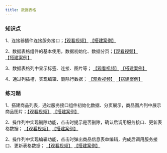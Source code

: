 ```yaml
---
title: 数据表格
---
```


### 知识点

1、连接器插件连接服务接口；[【观看视频】](https://meeting.tencent.com/user-center/shared-record-info?id=cd3fc64b-5600-433e-8d46-7adf7c3a5855&is_webview=1&from=6&app_lang=zh-cn&app_version=3.21.20.443&app_sdk_id=0300000000&app_publish_channel=TencentInside&os_version=11.2.3&os_name=Mac&c_district=0&app_instance_id=2&click_source_for_middle_login=2) [【搭建案例】](https://my.mybricks.world/mybricks-pc-page/index.html?id=512178078408773)

2、数据表格组件的基本使用，数据初始化、数据分页；[【观看视频】](https://meeting.tencent.com/user-center/shared-record-info?id=b0d180b9-1e92-4f3d-8676-ada4bb0deaf6&is_webview=1&from=6&app_lang=zh-cn&app_version=3.21.20.443&app_sdk_id=0300000000&app_publish_channel=TencentInside&os_version=11.2.3&os_name=Mac&c_district=0&app_instance_id=2&click_source_for_middle_login=2) [【搭建案例】](https://my.mybricks.world/mybricks-pc-page/index.html?id=512182041538629)

3、数据表格列中显示标签、连接、图片等； [【观看视频】](https://meeting.tencent.com/user-center/shared-record-info?id=c4a921f7-71fe-4ff9-9b64-17670a5c46f0&is_webview=1&from=6&app_lang=zh-cn&app_version=3.21.20.443&app_sdk_id=0300000000&app_publish_channel=TencentInside&os_version=11.2.3&os_name=Mac&c_district=0&app_instance_id=2&click_source_for_middle_login=2) [【搭建案例】](https://my.mybricks.world/mybricks-pc-page/index.html?id=512190072467525)

4、通过列插槽，实现编辑、删除行数据； [【观看视频】](https://meeting.tencent.com/user-center/shared-record-info?id=8ba2d229-221a-4c2f-b8c5-0ff4b9c9500f&is_webview=1&from=6&app_lang=zh-cn&app_version=3.21.20.443&app_sdk_id=0300000000&app_publish_channel=TencentInside&os_version=11.2.3&os_name=Mac&c_district=0&app_instance_id=2&click_source_for_middle_login=2) [【搭建案例】](https://my.mybricks.world/mybricks-pc-page/index.html?id=512193749069893)

### 练习题

1、搭建商品列表，通过服务接口组件初始化数据、分页展示，商品图片列中展示商品图片；[【观看视频】](https://meeting.tencent.com/user-center/shared-record-info?id=b0d180b9-1e92-4f3d-8676-ada4bb0deaf6&is_webview=1&from=6&app_lang=zh-cn&app_version=3.21.20.443&app_sdk_id=0300000000&app_publish_channel=TencentInside&os_version=11.2.3&os_name=Mac&c_district=0&app_instance_id=2&click_source_for_middle_login=2) [【搭建案例】](https://my.mybricks.world/mybricks-pc-page/index.html?id=512190072467525)

2、操作列中实现删除功能，点击时提示是否删除，确认后调用服务接口、更新表格数据； [【观看视频】](https://meeting.tencent.com/user-center/shared-record-info?id=7d1292b9-0888-4f8b-8eaf-71d8350b011d&is_webview=1&from=6&app_lang=zh-cn&app_version=3.21.20.443&app_sdk_id=0300000000&app_publish_channel=TencentInside&os_version=11.2.3&os_name=Mac&c_district=0&app_instance_id=2&click_source_for_middle_login=2) [【搭建案例】](https://my.mybricks.world/mybricks-pc-page/index.html?id=512193749069893)

2、操作列中实现编辑功能，点击时弹出商品信息表单编辑，完成后调用服务接口、更新表格数据； [【观看视频】](https://meeting.tencent.com/user-center/shared-record-info?id=46794539-c910-4f88-92dc-8d21641f2658&from=3) [【搭建案例】](https://my.mybricks.world/mybricks-pc-page/index.html?id=512193749069893)
